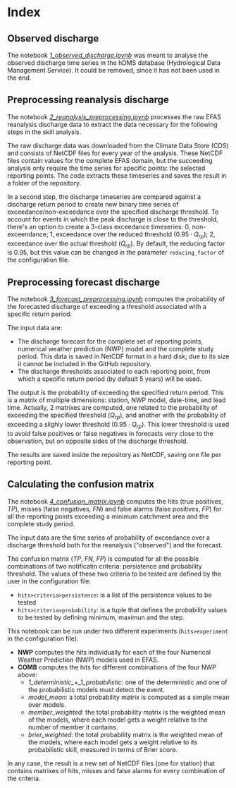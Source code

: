 # Index

## Observed discharge

The notebook [*1_observed_discharge.ipynb*](https://github.com/casadoj/EFAS_skill/blob/main/notebook/1_observed_discharge.ipynb) was meant to analyse the observed discharge time series in the hDMS database (Hydrological Data Management Service). It could be removed, since it has not been used in the end.

## Preprocessing reanalysis discharge

The notebook [*2_reanalysis_preprocessing.ipynb*](https://github.com/casadoj/EFAS_skill/blob/main/notebook/2_reanalysis_preprocessing.ipynb) processes the raw EFAS reanalysis discharge data to extract the data necessary for the following steps in the skill analysis.

The raw discharge data was downloaded from the Climate Data Store (CDS) and consists of NetCDF files for every year of the analysis. These NetCDF files contain values for the complete EFAS domain, but the succeeding analysis only require the time series for specific points: the selected reporting points. The code extracts these timeseries and saves the result in a folder of the repository.

In a second step, the discharge timeseries are compared against a discharge return period to create new binary time series of exceedance/non-exceedance over the specified discharge threshold. To account for events in which the peak discharge is close to the threshold, there's an option to create a 3-class exceedance timeseries: 0, non-exceendance; 1, exceedance over the reduced threshold ($0.95\cdot Q_{rp}$); 2, exceedance over the actual threshold ($Q_{rp}$). By default, the reducing factor is $0.95$, but this value can be changed in the parameter `reducing_factor` of the configuration file.

## Preprocessing forecast discharge

The notebook [*3_forecast_preprocessing.ipynb*](https://github.com/casadoj/EFAS_skill/blob/main/notebook/3_forecast_preprocessing.ipynb) computes the probability of the forecasted discharge of exceeding a threshold associated with a specific return period.

The input data are:
* The discharge forecast for the complete set of reporting points, numerical weather prediction (NWP) model and the complete study period. This data is saved in NetCDF format in a hard disk; due to its size it cannot be included in the GitHub repository.
* The discharge thresholds associated to each reporting point, from which a specific return period (by default 5 years) will be used.

The output is the probability of exceeding the specified return period. This is a matrix of multiple dimensions: station, NWP model, date-time, and lead time. Actually, 2 matrixes are computed, one related to the probability of exceeding the specified threshold ($Q_{rp}$), and another with the probability of exceeding a slighly lower threshold ($0.95\cdot Q_{rp}$). This lower threshold is used to avoid false positives or false negatives in forecasts very close to the observation, but on opposite sides of the discharge threshold.

The results are saved inside the repository as NetCDF, saving one file per reporting point.

## Calculating the confusion matrix

The notebook [*4_confusion_matrix.ipynb*](https://github.com/casadoj/EFAS_skill/blob/main/notebook/4_confusion_matrix.ipynb) computes the hits (true positives, $TP$), misses (false negatives, $FN$) and false alarms (false positives, $FP$) for all the reporting points exceeding a minimum catchment area and the complete study period.

The input data are the time series of probability of exceedance over a discharge threshold both for the reanalysis ("observed") and the forecast.

The confusion matrix ($TP$, $FN$, $FP$) is computed for all the possible combinations of two notificatin criteria: persistence and probability threshold. The values of these two criteria to be tested are defined by the user in the configuration file:
* `hits>criteria>persistence`: is a list of the persistence values to be tested
* `hits>criteria>probability`: is a tuple that defines the probability values to be tested by defining minimum, maximun and the step.

This notebook can be run under two different experiments (`hits>experiment` in the configuration file):

* **NWP** computes the hits individually for each of the four Numerical Weather Prediction (NWP) models used in EFAS.
* **COMB** computes the hits for different combinations of the four NWP above:
    * *1_deterministic_+_1_probabilistic*: one of the deterministic and one of the probabilistic models must detect the event.
    * *model_mean*: a total probability matrix is computed as a simple mean over models.
    * *member_weighted*: the total probability matrix is the weighted mean of the models, where each model gets a weight relative to the number of member it contains.
    * *brier_weighted*: the total probability matrix is the weighted mean of the models, where each model gets a weight relative to its probabilistic skill, measured in terms of Brier score.

In any case, the result is a new set of NetCDF files (one for station) that contains matrixes of hits, misses and false alarms for every combination of the criteria.